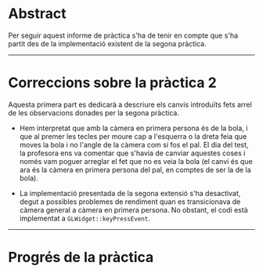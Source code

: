 # Abstract

Per seguir aquest informe de pràctica s'ha de tenir en compte que s'ha partit
des de la implementació existent de la segona pràctica.

---

# Correccions sobre la pràctica 2

Aquesta primera part es dedicarà a descriure els canvis introduïts fets arrel
de les observacions donades per la segona pràctica.

- Hem interpretat que amb la càmera en primera persona és de la bola, i que al
  premer les tecles per moure cap a l'esquerra o la dreta feia que moves la bola
  i no l'angle de la càmera com si fos el pal. El dia del test, la profesora ens
  va comentar que s'havia de canviar aquestes coses i només vam poguer arreglar
  el fet que no es veia la bola (el canvi és que ara és la càmera en primera
  persona del pal, en comptes de ser la de la bola).

- La implementació presentada de la segona extensió s'ha desactivat, degut a
  possibles problemes de rendiment quan es transicionava de càmera general a
  càmera en primera persona. No obstant, el codi està implementat a `GLWidget::keyPressEvent`.

---

# Progrés de la pràctica
